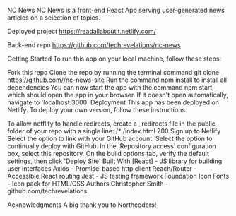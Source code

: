 
NC News
NC News is a front-end React App serving user-generated news articles on a selection of topics.

Deployed project
https://readallaboutit.netlify.com/

Back-end repo
https://github.com/techrevelations/nc-news

Getting Started
To run this app on your local machine, follow these steps:

Fork this repo
Clone the repo by running the terminal command git clone https://github.com/<your-username>/nc-news-site
Run the command npm install to install all dependencies
You can now start the app with the command npm start, which should open the app in your browser. If it doesn't open automatically, navigate to 'localhost:3000'
Deployment
This app has been deployed on Netlify. To deploy your own version, follow these instructions.

To allow netflify to handle redirects, create a _redirects file in the public folder of your repo with a single line: /* /index.html 200
Sign up to Netlify
Select the option to link with your GitHub account.
Select the option to continually deploy with GitHub.
In the 'Repository access' configuration box, select this repository.
On the build options tab, verify the default settings, then click 'Deploy Site'
Built With
[React] - JS library for building user interfaces
Axios - Promise-based http client
Reach/Router - Accessible React routing
Jest - JS testing framework
Foundation Icon Fonts - Icon pack for HTML/CSS
Authors
Christopher Smith - github.com/techrevelations

Acknowledgments
A big thank you to Northcoders!
